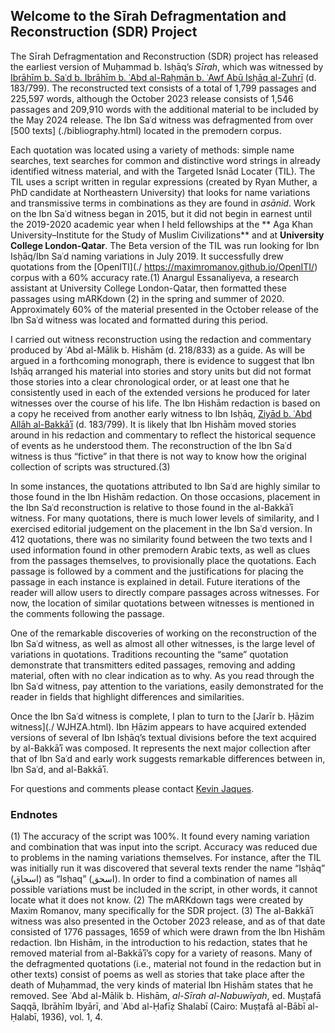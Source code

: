 ## Welcome to the Sīrah Defragmentation and Reconstruction (SDR) Project 

The Sīrah Defragmentation and Reconstruction (SDR) project has released the earliest version of Muḥammad b. Isḥāq’s *Sīrah*, which was witnessed by [Ibrāhīm b. Saʿd b. Ibrāhīm b. ʿAbd al-Raḥmān b. ʿAwf Abū Isḥāq al-Zuhrī](./WSACD.html) (d. 183/799). The reconstructed text consists of a total of 1,799 passages and 225,597 words, although the October 2023 release consists of 1,546 passages and 209,910 words with the additional material to be included by the May 2024 release. The Ibn Saʿd witness was defragmented from over [500 texts] (./bibliography.html) located in the premodern corpus. 

Each quotation was located using a variety of methods: simple name searches, text searches for common and distinctive word strings in already identified witness material, and with the Targeted Isnād Locater (TIL). The TIL uses a script written in regular expressions (created by Ryan Muther, a PhD candidate at Northeastern University) that looks for name variations and transmissive terms in combinations as they are found in *asānid*. Work on the Ibn Saʿd witness began in 2015, but it did not begin in earnest until the 2019-2020 academic year when I held fellowships at the ** Aga Khan University–Institute for the Study of Muslim Civilizations** and at **University College London-Qatar**. The Beta version of the TIL was run looking for Ibn Isḥāq/Ibn Saʿd naming variations in July 2019. It successfully drew quotations from the [OpenITI](./ https://maximromanov.github.io/OpenITI/) corpus with a 60% accuracy rate.(1) Anargul Essanaliyeva, a research assistant at University College London-Qatar, then formatted these passages using mARKdown (2) in the spring and summer of 2020. Approximately 60% of the material presented in the October release of the Ibn Saʿd witness was located and formatted during this period. 

I carried out witness reconstruction using the redaction and commentary produced by ʿAbd al-Mālik b. Hishām (d. 218/833) as a guide. As will be argued in a forthcoming monograph, there is evidence to suggest that Ibn Isḥāq arranged his material into stories and story units but did not format those stories into a clear chronological order, or at least one that he consistently used in each of the extended versions he produced for later witnesses over the course of his life. The Ibn Hishām redaction is based on a copy he received from another early witness to Ibn Isḥāq, [Ziyād b. ʿAbd Allāh al-Bakkāʾī](./WZATB.html) (d. 183/799). It is likely that Ibn Hishām moved stories around in his redaction and commentary to reflect the historical sequence of events as he understood them. The reconstruction of the Ibn Saʿd witness is thus “fictive” in that there is not way to know how the original collection of scripts was structured.(3)

In some instances, the quotations attributed to Ibn Saʿd are highly similar to those found in the Ibn Hishām redaction. On those occasions, placement in the Ibn Saʿd reconstruction is relative to those found in the al-Bakkāʾī witness. For many quotations, there is much lower levels of similarity, and I exercised editorial judgement on the placement in the Ibn Saʿd version. In 412 quotations, there was no similarity found between the two texts and I used information found in other premodern Arabic texts, as well as clues from the passages themselves, to provisionally place the quotations. Each passage is followed by a comment and the justifications for placing the passage in each instance is explained in detail. Future iterations of the reader will allow users to directly compare passages across witnesses. For now, the location of similar quotations between witnesses is mentioned in the comments following the passage. 

One of the remarkable discoveries of working on the reconstruction of the Ibn Saʿd witness, as well as almost all other witnesses, is the large level of variations in quotations. Traditions recounting the “same” quotation demonstrate that transmitters edited passages, removing and adding material, often with no clear indication as to why. As you read through the Ibn Saʿd witness, pay attention to the variations, easily demonstrated for the reader in fields that highlight differences and similarities. 

Once the Ibn Saʿd witness is complete, I plan to turn to the [Jarīr b. Ḥāzim witness](./ WJHZA.html). Ibn Ḥāzim appears to have acquired extended versions of several of Ibn Isḥāq’s textual divisions before the text acquired by al-Bakkāʾī was composed. It represents the next major collection after that of Ibn Saʿd and early work suggests remarkable differences between in, Ibn Saʿd, and al-Bakkāʾī. 

For questions and comments please contact [Kevin Jaques](mailto:rjaques@indiana.edu).



### Endnotes 
(1)	The accuracy of the script was 100%. It found every naming variation and combination that was input into the script. Accuracy was reduced due to problems in the naming variations themselves. For instance, after the TIL was initially run it was discovered that several texts render the name “Isḥāq” (اسحاق) as “Isḥaq” (اسحق). In order to find a combination of names all possible variations must be included in the script, in other words, it cannot locate what it does not know. 
(2)	The mARKdown tags were created by Maxim Romanov, many specifically for the SDR project. 
(3)	The al-Bakkāʾī witness was also presented in the October 2023 release, and as of that date consisted of 1776 passages, 1659 of which were drawn from the Ibn Hishām redaction. Ibn Hishām, in the introduction to his redaction, states that he removed material from al-Bakkāʾī’s copy for a variety of reasons. Many of the defragmented quotations (i.e., material not found in the redaction but in other texts) consist of poems as well as stories that take place after the death of Muḥammad, the very kinds of material Ibn Hishām states that he removed. See ʿAbd al-Mālik b. Hishām, *al-Sīrah al-Nabuwīyah*, ed. Muṣṭafā Saqqā, Ibrāhīm Ibyārī, and ʿAbd al-Ḥafīẓ Shalabī (Cairo: Muṣṭafā al-Bābī al-Ḥalabī, 1936), vol. 1, 4. 

